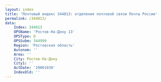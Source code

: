 ```yaml
---
layout: index
title: 'Почтовый индекс 344013: отделение почтовой связи Почты России'
permalink: /344013/
data:
    Index: 344013
    OPSName: 'Ростов-На-Дону 13'
    OPSType: О
    OPSSubm: 344999
    Region: 'Ростовская область'
    Autonom: ''
    Area: ''
    City: Ростов-На-Дону
    City1: ''
    ActDate: '20001030'
    IndexOld: ''
---
```

